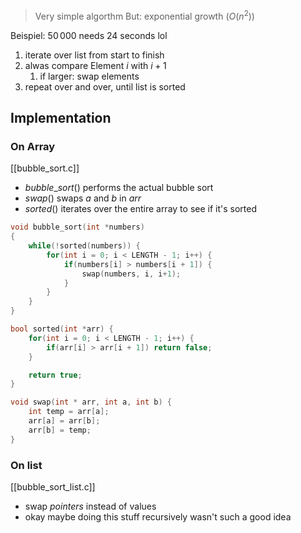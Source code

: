 > Very simple algorthm
> But: exponential growth ($O(n^{2})$)

Beispiel: $50\,000$ needs 24 seconds lol

1) iterate over list from start to finish
2) alwas compare Element $i$ with $i+1$
	1) if larger: swap elements
3) repeat over and over, until list is sorted


## Implementation

### On Array
[[bubble_sort.c]]
- $bubble\_sort()$ performs the actual bubble sort
- $swap()$ swaps $a$ and $b$ in $arr$
- $sorted()$ iterates over the entire array to see if it's sorted

```c
void bubble_sort(int *numbers)
{
    while(!sorted(numbers)) {
        for(int i = 0; i < LENGTH - 1; i++) {
            if(numbers[i] > numbers[i + 1]) {
                swap(numbers, i, i+1);
            }
        }
    }
}

bool sorted(int *arr) {
    for(int i = 0; i < LENGTH - 1; i++) {
        if(arr[i] > arr[i + 1]) return false;
    }

    return true;
}

void swap(int * arr, int a, int b) {
    int temp = arr[a];
    arr[a] = arr[b];
    arr[b] = temp;
}
```

### On list
[[bubble_sort_list.c]]
- swap _pointers_ instead of values
- okay maybe doing this stuff recursively wasn't such a good idea


